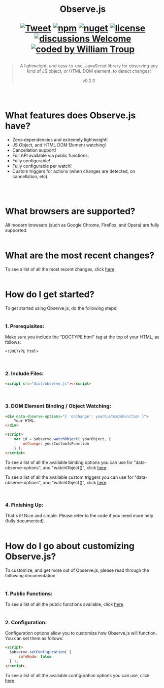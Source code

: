 <h1 align="center">
Observe.js

[![Tweet](https://img.shields.io/twitter/url/http/shields.io.svg?style=social)](https://twitter.com/intent/tweet?text=Observe.js%2C%20a%20free%20JavaScript%observe%builder&url=https://github.com/williamtroup/Observe.js&hashtags=javascript,html,observe)
[![npm](https://img.shields.io/badge/npmjs-v0.2.0-blue)](https://www.npmjs.com/package/jobserve.js)
[![nuget](https://img.shields.io/badge/nuget-v0.2.0-purple)](https://www.nuget.org/packages/jObserve.js/)
[![license](https://img.shields.io/badge/license-MIT-green)](https://github.com/williamtroup/Observe.js/blob/main/LICENSE.txt)
[![discussions Welcome](https://img.shields.io/badge/discussions-Welcome-red)](https://github.com/williamtroup/Observe.js/discussions)
[![coded by William Troup](https://img.shields.io/badge/coded_by-William_Troup-yellow)](https://github.com/williamtroup)
</h1>

> <p align="center">A lightweight, and easy-to-use, JavaScript library for observing any kind of JS object, or HTML DOM element, to detect changes!</p>
> <p align="center">v0.2.0</p>
<br />
<br>

<h1>What features does Observe.js have?</h1>

- Zero-dependencies and extremely lightweight!
- JS Object, and HTML DOM Element watching!
- Cancellation support!
- Full API available via public functions.
- Fully configurable!
- Fully configurable per watch!
- Custom triggers for actions (when changes are detected, on cancellation, etc).
<br />
<br />

<h1>What browsers are supported?</h1>

All modern browsers (such as Google Chrome, FireFox, and Opera) are fully supported.
<br>
<br>

<h1>What are the most recent changes?</h1>

To see a list of all the most recent changes, click [here](docs/CHANGE_LOG.md).
<br>
<br>

<h1>How do I get started?</h1>

To get started using Observe.js, do the following steps:
<br>
<br>

### 1. Prerequisites:

Make sure you include the "DOCTYPE html" tag at the top of your HTML, as follows:

```markdown
<!DOCTYPE html>
```
<br>

### 2. Include Files:

```markdown
<script src="dist/observe.js"></script>
```
<br>

### 3. DOM Element Binding / Object Watching:

```markdown
<div data-observe-options="{ 'onChange': yourCustomJsFunction }">
    Your HTML.
</div>
```

```markdown
<script> 
    var id = $observe.watchObject( yourObject, {
        onChange: yourCustomJsFunction
    } );
</script>
```

To see a list of all the available binding options you can use for "data-observe-options", and "watchObject()", click [here](docs/binding/options/OPTIONS.md).

To see a list of all the available custom triggers you can use for "data-observe-options", and "watchObject()", click [here](docs/binding/options/CUSTOM_TRIGGERS.md).

<br>

### 4. Finishing Up:

That's it! Nice and simple. Please refer to the code if you need more help (fully documented).
<br>
<br>

<h1>How do I go about customizing Observe.js?</h1>

To customize, and get more out of Observe.js, please read through the following documentation.
<br>
<br>

### 1. Public Functions:

To see a list of all the public functions available, click [here](docs/PUBLIC_FUNCTIONS.md).
<br>
<br>


### 2. Configuration:

Configuration options allow you to customize how Observe.js will function.  You can set them as follows:

```markdown
<script> 
  $observe.setConfiguration( {
      safeMode: false
  } );
</script>
```

To see a list of all the available configuration options you can use, click [here](docs/configuration/OPTIONS.md).